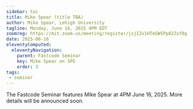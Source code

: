 ```yaml
---
sidebar: toc
title: Mike Spear (title TBA)
author: Mike Spear, Lehigh University
tagline: Monday, June 16, 2025 4PM EDT
zoomreg: https://mit.zoom.us/meeting/register/jsjIZv1HTmSW5Pp02Zxf0g
date: 2025-06-16
eleventyComputed:
  eleventyNavigation:
    parent: Fastcode Seminar
    key: Mike Spear on SPE
    order: 3
tags:
 - seminar
---
```


The Fastcode Seminar features Mike Spear at 4PM June 16, 2025. More details will be announced soon.

